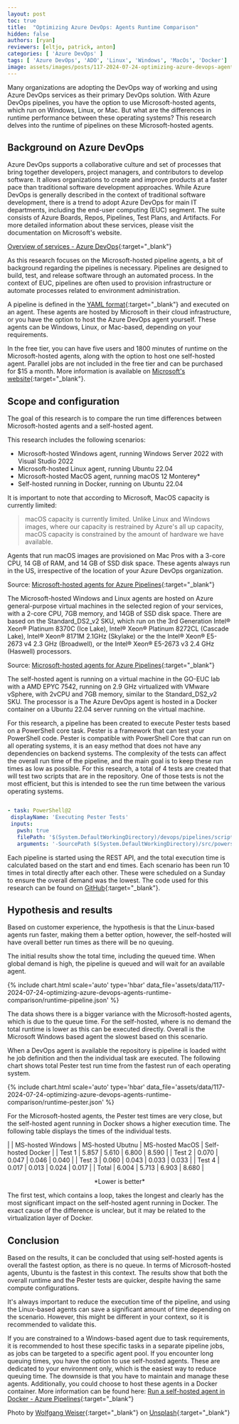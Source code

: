 ```yaml
---
layout: post
toc: true
title:  "Optimizing Azure DevOps: Agents Runtime Comparison"
hidden: false
authors: [ryan]
reviewers: [eltjo, patrick, anton]
categories: [ 'Azure DevOps' ]
tags: [ 'Azure DevOps', 'ADO', 'Linux', 'Windows', 'MacOs', 'Docker']
image: assets/images/posts/117-2024-07-24-optimizing-azure-devops-agents-runtime-comparison/optimizing-azure-devops-agents-runtime-comparison-feature-image.png
---
```

Many organizations are adopting the DevOps way of working and using Azure DevOps services as their primary DevOps solution. With Azure DevOps pipelines, you have the option to use Microsoft-hosted agents, which run on Windows, Linux, or Mac. But what are the differences in runtime performance between these operating systems? This research delves into the runtime of pipelines on these Microsoft-hosted agents.

## Background on Azure DevOps
Azure DevOps supports a collaborative culture and set of processes that bring together developers, project managers, and contributors to develop software. It allows organizations to create and improve products at a faster pace than traditional software development approaches.
While Azure DevOps is generally described in the context of traditional software development, there is a trend to adopt Azure DevOps for main IT departments, including the end-user computing (EUC) segment.
The suite consists of Azure Boards, Repos, Pipelines, Test Plans, and Artifacts. For more detailed information about these services, please visit the documentation on Microsoft's website.

[Overview of services - Azure DevOps](https://learn.microsoft.com/en-us/azure/devops/user-guide/services?view=azure-devops){:target="_blank"}

As this research focuses on the Microsoft-hosted pipeline agents, a bit of background regarding the pipelines is necessary. Pipelines are designed to build, test, and release software through an automated process. In the context of EUC, pipelines are often used to provision infrastructure or automate processes related to environment administration.

A pipeline is defined in the [YAML format](https://github.com/GO-EUC/go-devops-research/blob/main/devops/pipelines/linux.yml){:target="_blank"} and executed on an agent. These agents are hosted by Microsoft in their cloud infrastructure, or you have the option to host the Azure DevOps agent yourself. These agents can be Windows, Linux, or Mac-based, depending on your requirements.

In the free tier, you can have five users and 1800 minutes of runtime on the Microsoft-hosted agents, along with the option to host one self-hosted agent. Parallel jobs are not included in the free tier and can be purchased for $15 a month. More information is available on [Microsoft's website](https://azure.microsoft.com/en-us/pricing/details/devops/azure-devops-services/){:target="_blank"}.

## Scope and configuration
The goal of this research is to compare the run time differences between Microsoft-hosted agents and a self-hosted agent.

This research includes the following scenarios:

  * Microsoft-hosted Windows agent, running Windows Server 2022 with Visual Studio 2022
  * Microsoft-hosted Linux agent, running Ubuntu 22.04
  * Microsoft-hosted MacOS agent, running macOS 12 Monterey*
  * Self-hosted running in Docker, running on Ubuntu 22.04

It is important to note that according to Microsoft, MacOS capacity is currently limited:

> macOS capacity is currently limited. Unlike Linux and Windows images, where our capacity is restrained by Azure's all up capacity, macOS capacity is constrained by the amount of hardware we have available.

Agents that run macOS images are provisioned on Mac Pros with a 3-core CPU, 14 GB of RAM, and 14 GB of SSD disk space. These agents always run in the US, irrespective of the location of your Azure DevOps organization.

Source: [Microsoft-hosted agents for Azure Pipelines](https://learn.microsoft.com/en-us/azure/devops/pipelines/agents/hosted?view=azure-devops&tabs=yaml#recent-updates){:target="_blank"}

The Microsoft-hosted Windows and Linux agents are hosted on Azure general-purpose virtual machines in the selected region of your services, with a 2-core CPU, 7GB memory, and 14GB of SSD disk space. There are based on the Standard_DS2_v2 SKU, which run on the 3rd Generation Intel® Xeon® Platinum 8370C (Ice Lake), Intel® Xeon® Platinum 8272CL (Cascade Lake), Intel® Xeon® 8171M 2.1GHz (Skylake) or the the Intel® Xeon® E5-2673 v4 2.3 GHz (Broadwell), or the Intel® Xeon® E5-2673 v3 2.4 GHz (Haswell) processors.

Source: [Microsoft-hosted agents for Azure Pipelines](https://learn.microsoft.com/en-us/azure/devops/pipelines/agents/hosted?view=azure-devops&tabs=yaml#capabilities-and-limitations){:target="_blank"}

The self-hosted agent is running on a virtual machine in the GO-EUC lab with a AMD EPYC 7542, running on 2.9 GHz virtualized with VMware vSphere, with 2vCPU and 7GB memory, similar to the Standard_DS2_v2 SKU. The processor is a The Azure DevOps agent is hosted in a Docker container on a Ubuntu 22.04 server running on the virtual machine.

For this research, a pipeline has been created to execute Pester tests based on a PowerShell core task. Pester is a framework that can test your PowerShell code. Pester is compatible with PowerShell Core that can run on all operating systems, it is an easy method that does not have any dependencies on backend systems. The complexity of the tests can affect the overall run time of the pipeline, and the main goal is to keep these run times as low as possible. For this research, a total of 4 tests are created that will test two scripts that are in the repository. One of those tests is not the most efficient, but this is intended to see the run time between the various operating systems.

```YAML

- task: PowerShell@2
 displayName: 'Executing Pester Tests'
 inputs:
   pwsh: true
   filePath: '$(System.DefaultWorkingDirectory)/devops/pipelines/scripts/pester.ps1'
   arguments: '-SourcePath $(System.DefaultWorkingDirectory)/src/powershell -Publish -ResultsPath $(System.DefaultWorkingDirectory)/publish'

```

Each pipeline is started using the REST API, and the total execution time is calculated based on the start and end times. Each scenario has been run 10 times in total directly after each other. These were scheduled on a Sunday to ensure the overall demand was the lowest. The code used for this research can be found on [GitHub](https://github.com/GO-EUC/go-devops-research){:target="_blank"}.

## Hypothesis and results
Based on customer experience, the hypothesis is that the Linux-based agents run faster, making them a better option, however, the self-hosted will have overall better run times as there will be no queuing.

The initial results show the total time, including the queued time. When global demand is high, the pipeline is queued and will wait for an available agent.

{% include chart.html scale='auto' type='hbar' data_file='assets/data/117-2024-07-24-optimizing-azure-devops-agents-runtime-comparison/runtime-pipeline.json' %}

The data shows there is a bigger variance with the Microsoft-hosted agents, which is due to the queue time. For the self-hosted, where is no demand the total runtime is lower as this can be executed directly. Overall is the Microsoft Windows based agent the slowest based on this scenario.

When a DevOps agent is available the repository is pipeline is loaded witht he job definition and then the individual task are executed. The following chart shows total Pester test run time from the fastest run of each operating system.

{% include chart.html scale='auto' type='hbar' data_file='assets/data/117-2024-07-24-optimizing-azure-devops-agents-runtime-comparison/runtime-pester.json' %}


For the Microsoft-hosted agents, the Pester test times are very close, but the self-hosted agent running in Docker shows a higher execution time. The following table displays the times of the individual tests.


|  | MS-hosted Windows | MS-hosted Ubutnu | MS-hosted MacOS | Self-hosted Docker |
| Test 1 | 5.857 | 5.610 | 6.800 | 8.590 |
| Test 2 | 0.070 | 0.047 | 0.046 | 0.040 |
| Test 3 | 0.060 | 0.043 | 0.033 | 0.033 |
| Test 4 | 0.017 | 0.013 | 0.024 | 0.017 |
| Total | 6.004 | 5.713 | 6.903 | 8.680 |

<p style="text-align: center;">*Lower is better*</p>

The first test, which contains a loop, takes the longest and clearly has the most significant impact on the self-hosted agent running in Docker. The exact cause of the difference is unclear, but it may be related to the virtualization layer of Docker.

## Conclusion
Based on the results, it can be concluded that using self-hosted agents is overall the fastest option, as there is no queue. In terms of Microsoft-hosted agents, Ubuntu is the fastest in this context. The results show that both the overall runtime and the Pester tests are quicker, despite having the same compute configurations.

It's always important to reduce the execution time of the pipeline, and using the Linux-based agents can save a significant amount of time depending on the scenario. However, this might be different in your context, so it is recommended to validate this.

If you are constrained to a Windows-based agent due to task requirements, it is recommended to host these specific tasks in a separate pipeline jobs, as jobs can be targeted to a specific agent pool.
If you encounter long queuing times, you have the option to use self-hosted agents. These are dedicated to your environment only, which is the easiest way to reduce queuing time. The downside is that you have to maintain and manage these agents. Additionally, you could choose to host these agents in a Docker container. More information can be found here: [Run a self-hosted agent in Docker - Azure Pipelines](https://learn.microsoft.com/en-us/azure/devops/pipelines/agents/docker?view=azure-devops){:target="_blank"}

Photo by [Wolfgang Weiser](https://unsplash.com/@hamburgmeinefreundin?utm_content=creditCopyText&utm_medium=referral&utm_source=unsplash){:target="_blank"} on [Unsplash](https://unsplash.com/photos/a-train-traveling-through-a-forest-filled-with-lots-of-trees-el8EOJhVjEU?utm_content=creditCopyText&utm_medium=referral&utm_source=unsplash){:target="_blank"}